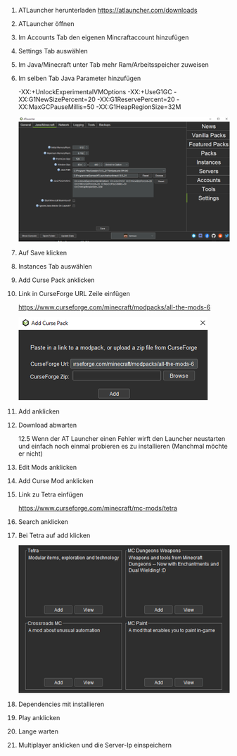 1. ATLauncher herunterladen
	https://atlauncher.com/downloads

2. ATLauncher öffnen

3. Im Accounts Tab den eigenen Mincraftaccount hinzufügen

4. Settings Tab auswählen

5. Im Java/Minecraft unter Tab mehr Ram/Arbeitsspeicher zuweisen

6. Im selben Tab Java Parameter hinzufügen
	
	-XX:+UnlockExperimentalVMOptions 
	-XX:+UseG1GC 
	-XX:G1NewSizePercent=20 
	-XX:G1ReservePercent=20 
	-XX:MaxGCPauseMillis=50 
	-XX:G1HeapRegionSize=32M
	
	![Java Args](/images/JavaArgs.png)
	
7. Auf Save klicken
	
8. Instances Tab auswählen

9. Add Curse Pack anklicken

10. Link in CurseForge URL Zeile einfügen
	
	https://www.curseforge.com/minecraft/modpacks/all-the-mods-6
	
	![URL](/images/URL.png)
	
11. Add anklicken

12. Download abwarten

	12.5 Wenn der AT Launcher einen Fehler wirft den Launcher neustarten und einfach noch einmal probieren es zu installieren
	(Manchmal möchte er nicht)

13. Edit Mods anklicken

14. Add Curse Mod anklicken

15. Link zu Tetra einfügen
	
	https://www.curseforge.com/minecraft/mc-mods/tetra
	
16. Search anklicken

17. Bei Tetra auf add klicken

	![Tetra](/images/Tetra.png)
	
18. Dependencies mit installieren

19. Play anklicken

20. Lange warten

21. Multiplayer anklicken und die Server-Ip einspeichern


